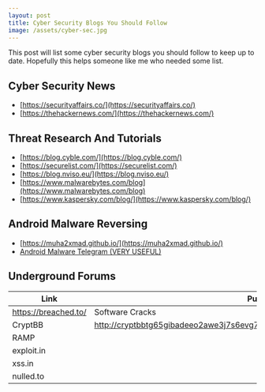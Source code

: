 ```yaml
---
layout: post
title: Cyber Security Blogs You Should Follow
image: /assets/cyber-sec.jpg
---
```


This post will list some cyber security blogs you should follow to keep up to date. Hopefully this helps someone like me who needed some list.

## Cyber Security News

- [https://securityaffairs.co/](https://securityaffairs.co/)
- [https://thehackernews.com/](https://thehackernews.com/)

## Threat Research And Tutorials

- [https://blog.cyble.com/](https://blog.cyble.com/)
- [https://securelist.com/](https://securelist.com/)
- [https://blog.nviso.eu/](https://blog.nviso.eu/)
- [https://www.malwarebytes.com/blog](https://www.malwarebytes.com/blog)
- [https://www.kaspersky.com/blog/](https://www.kaspersky.com/blog/)

## Android Malware Reversing

- [https://muha2xmad.github.io/](https://muha2xmad.github.io/)
- [Android Malware Telegram (VERY USEFUL)](https://t.me/androidMalware)

## Underground Forums

| Link                 | Purpose                                                                          |
| -------------------- | -------------------------------------------------------------------------------- |
| https://breached.to/ | Software Cracks                                                                  |
| CryptBB              | http://cryptbbtg65gibadeeo2awe3j7s6evg7eklserehqr4w4e2bis5tebid.onion/member.php                                                                                 |
| RAMP                 |                                                                                  |
| exploit.in           |                                                                                  |
| xss.in               |                                                                                  |
| nulled.to            |                                                                                  |
